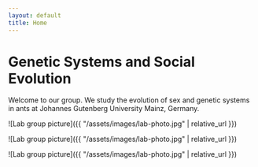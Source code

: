 ```yaml
---
layout: default
title: Home
---
```


# Genetic Systems and Social Evolution
Welcome to our group. We study the evolution of sex and genetic systems in ants at Johannes Gutenberg University Mainz, Germany.

![Lab group picture]({{ "/assets/images/lab-photo.jpg" | relative_url }})

![Lab group picture]({{ "/assets/images/lab-photo.jpg" | relative_url }})

![Lab group picture]({{ "/assets/images/lab-photo.jpg" | relative_url }})

